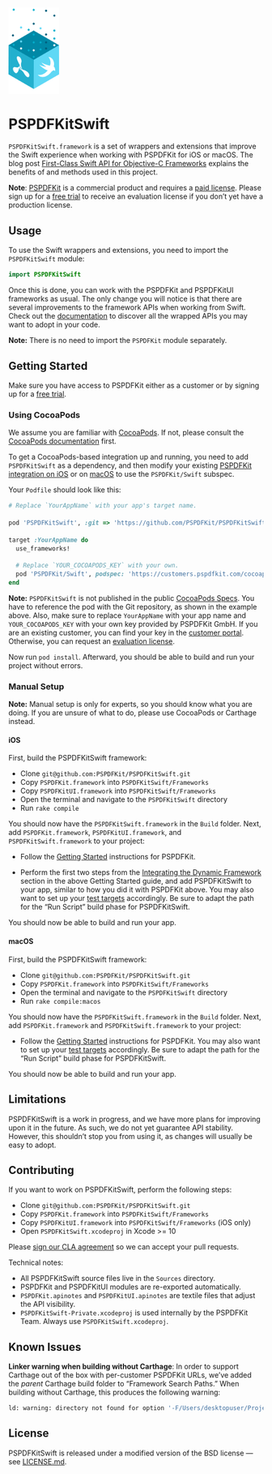 <img src="art/pspdfkit-swift.png" width="100">

# PSPDFKitSwift

`PSPDFKitSwift.framework` is a set of wrappers and extensions that improve the Swift experience when working with PSPDFKit for iOS or macOS. The blog post [First-Class Swift API for Objective-C Frameworks](https://pspdfkit.com/blog/2018/first-class-swift-api-for-objective-c-frameworks/) explains the benefits of and methods used in this project.

**Note**: [PSPDFKit](https://pspdfkit.com/pdf-sdk/) is a commercial product and requires a [paid license](https://pspdfkit.com/sales/). Please sign up for a [free trial](http://pspdfkit.com/try) to receive an evaluation license if you don’t yet have a production license.

## Usage

To use the Swift wrappers and extensions, you need to import the `PSPDFKitSwift` module:

```swift
import PSPDFKitSwift
```

Once this is done, you can work with the PSPDFKit and PSPDFKitUI frameworks as usual. The only change you will notice is that there are several improvements to the framework APIs when working from Swift. Check out the [documentation](./docs) to discover all the wrapped APIs you may want to adopt in your code.

**Note:** There is no need to import the `PSPDFKit` module separately.

## Getting Started

Make sure you have access to PSPDFKit either as a customer or by signing up for a [free trial](https://pspdfkit.com/try/).

### Using CocoaPods

We assume you are familiar with [CocoaPods](https://cocoapods.org). If not, please consult the [CocoaPods documentation](https://guides.cocoapods.org/) first. 

To get a CocoaPods-based integration up and running, you need to add `PSPDFKitSwift` as a dependency, and then modify your existing [PSPDFKit integration on iOS](https://pspdfkit.com/guides/ios/current/getting-started/using-cocoapods/) or on [macOS](https://pspdfkit.com/guides/macos/current/getting-started/using-cocoapods/) to use the `PSPDFKit/Swift` subspec.

Your `Podfile` should look like this:

```ruby
# Replace `YourAppName` with your app's target name.

pod 'PSPDFKitSwift', :git => 'https://github.com/PSPDFKit/PSPDFKitSwift.git', :tag => '1.1.0'

target :YourAppName do
  use_frameworks!

  # Replace `YOUR_COCOAPODS_KEY` with your own.
  pod 'PSPDFKit/Swift', podspec: 'https://customers.pspdfkit.com/cocoapods/YOUR_COCOAPODS_KEY/latest.podspec'
end
```

**Note:** `PSPDFKitSwift` is not published in the public [CocoaPods Specs](https://github.com/CocoaPods/Specs). You have to reference the pod with the Git repository, as shown in the example above. Also, make sure to replace `YourAppName` with your app name and `YOUR_COCOAPODS_KEY` with your own key provided by PSPDFKit GmbH. If you are an existing customer, you can find your key in the [customer portal](https://customers.pspdfkit.com/). Otherwise, you can request an [evaluation license](https://pspdfkit.com/try/).

Now run `pod install`. Afterward, you should be able to build and run your project without errors.

### Manual Setup

**Note:** Manual setup is only for experts, so you should know what you are doing. If you are unsure of what to do, please use CocoaPods or Carthage instead.

#### iOS

First, build the PSPDFKitSwift framework:

* Clone `git@github.com:PSPDFKit/PSPDFKitSwift.git`
* Copy `PSPDFKit.framework` into `PSPDFKitSwift/Frameworks`
* Copy `PSPDFKitUI.framework` into `PSPDFKitSwift/Frameworks`
* Open the terminal and navigate to the `PSPDFKitSwift` directory
* Run `rake compile`

You should now have the `PSPDFKitSwift.framework` in the `Build` folder. Next, add `PSPDFKit.framework`, `PSPDFKitUI.framework`, and `PSPDFKitSwift.framework` to your project:

* Follow the [Getting Started](https://pspdfkit.com/guides/ios/current/getting-started/integrating-pspdfkit/) instructions for PSPDFKit.

* Perform the first two steps from the [Integrating the Dynamic Framework](https://pspdfkit.com/guides/ios/current/getting-started/integrating-pspdfkit/#toc_integrating-the-dynamic-framework) section in the above Getting Started guide, and add PSPDFKitSwift to your app, similar to how you did it with PSPDFKit above. You may also want to set up your [test targets](https://pspdfkit.com/guides/ios/current/getting-started/integrating-pspdfkit/#toc_test-targets) accordingly. Be sure to adapt the path for the “Run Script” build phase for PSPDFKitSwift.

You should now be able to build and run your app.

#### macOS

First, build the PSPDFKitSwift framework:

* Clone `git@github.com:PSPDFKit/PSPDFKitSwift.git`
* Copy `PSPDFKit.framework` into `PSPDFKitSwift/Frameworks`
* Open the terminal and navigate to the `PSPDFKitSwift` directory
* Run `rake compile:macos`

You should now have the `PSPDFKitSwift.framework` in the `Build` folder. Next, add `PSPDFKit.framework` and `PSPDFKitSwift.framework` to your project:

* Follow the [Getting Started](https://pspdfkit.com/guides/macos/current/getting-started/integrating-pspdfkit/) instructions for PSPDFKit. You may also want to set up your [test targets](https://pspdfkit.com/guides/ios/current/getting-started/integrating-pspdfkit/#toc_test-targets) accordingly. Be sure to adapt the path for the “Run Script” build phase for PSPDFKitSwift.

You should now be able to build and run your app.

## Limitations

PSPDFKitSwift is a work in progress, and we have more plans for improving upon it in the future. As such, we do not yet guarantee API stability. However, this shouldn’t stop you from using it, as changes will usually be easy to adopt.

## Contributing

If you want to work on PSPDFKitSwift, perform the following steps:

* Clone `git@github.com:PSPDFKit/PSPDFKitSwift.git`
* Copy `PSPDFKit.framework` into `PSPDFKitSwift/Frameworks`
* Copy `PSPDFKitUI.framework` into `PSPDFKitSwift/Frameworks` (iOS only)
* Open `PSPDFKitSwift.xcodeproj` in Xcode >= 10

Please [sign our CLA agreement](https://pspdfkit.com/guides/web/current/miscellaneous/contributing/) so we can accept your pull requests.

Technical notes:

* All PSPDFKitSwift source files live in the `Sources` directory.
* PSPDFKit and PSPDFKitUI modules are re-exported automatically.
* `PSPDFKit.apinotes` and `PSPDFKitUI.apinotes` are textile files that adjust the API visibility.
* `PSPDFKitSwift-Private.xcodeproj` is used internally by the PSPDFKit Team. Always use `PSPDFKitSwift.xcodeproj`.

## Known Issues

**Linker warning when building without Carthage**: In order to support Carthage out of the box with per-customer PSPDFKit URLs, we’ve added the _parent_ Carthage build folder to “Framework Search Paths.” When building without Carthage, this produces the following warning:

```sh
ld: warning: directory not found for option '-F/Users/desktopuser/Projects/PSPDFKit/PSPDFKitSwift/../../../Carthage/Build/iOS'
```

## License

PSPDFKitSwift is released under a modified version of the BSD license — see [LICENSE.md](LICENSE.md).
